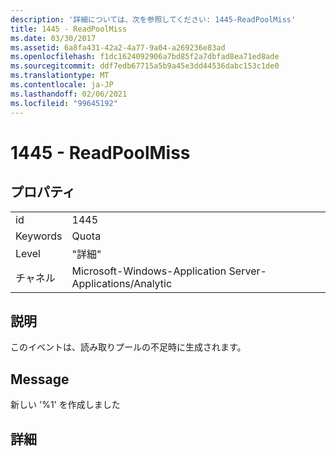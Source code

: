 ```yaml
---
description: '詳細については、次を参照してください: 1445-ReadPoolMiss'
title: 1445 - ReadPoolMiss
ms.date: 03/30/2017
ms.assetid: 6a8fa431-42a2-4a77-9a04-a269236e83ad
ms.openlocfilehash: f1dc1624092906a7bd85f2a7dbfad8ea71ed8ade
ms.sourcegitcommit: ddf7edb67715a5b9a45e3dd44536dabc153c1de0
ms.translationtype: MT
ms.contentlocale: ja-JP
ms.lasthandoff: 02/06/2021
ms.locfileid: "99645192"
---
```

# <a name="1445---readpoolmiss"></a>1445 - ReadPoolMiss

## <a name="properties"></a>プロパティ  
  
|||  
|-|-|  
|id|1445|  
|Keywords|Quota|  
|Level|"詳細"|  
|チャネル|Microsoft-Windows-Application Server-Applications/Analytic|  
  
## <a name="description"></a>説明  

 このイベントは、読み取りプールの不足時に生成されます。  
  
## <a name="message"></a>Message  

 新しい '%1' を作成しました  
  
## <a name="details"></a>詳細
